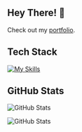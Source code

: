 ## Hey There! 👋

Check out my [portfolio](https://djamel-edine.yagoubi.work).

## Tech Stack

[![My Skills](https://skillicons.dev/icons?i=docker,gcp,gitlab,githubactions,java,latex,py,scala,terraform,kubernetes,elasticsearch,fastapi)](https://djamel-edine.yagoubi.work)

## GitHub Stats
![GitHub Stats](https://github-readme-stats.vercel.app/api?username=djamelinfo&theme=dark&show_icons=true&hide_border=true&count_private=true)

![GitHub Stats](https://github-readme-stats.vercel.app/api/top-langs/?username=djamelinfo&theme=dark&show_icons=true&hide_border=true&layout=compact)
<!--
**djamelinfo/djamelinfo** is a ✨ _special_ ✨ repository because its `README.md` (this file) appears on your GitHub profile.

Here are some ideas to get you started:

- 🔭 I’m currently working on ...
- 🌱 I’m currently learning ...
- 👯 I’m looking to collaborate on ...
- 🤔 I’m looking for help with ...
- 💬 Ask me about ...
- 📫 How to reach me: ...
- 😄 Pronouns: ...
- ⚡ Fun fact: ...
-->
